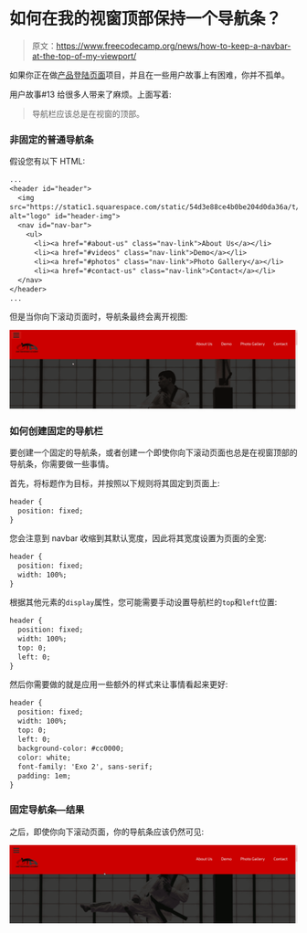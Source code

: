 # 如何在我的视窗顶部保持一个导航条？

> 原文：<https://www.freecodecamp.org/news/how-to-keep-a-navbar-at-the-top-of-my-viewport/>

如果你正在做[产品登陆页面](https://www.freecodecamp.org/learn/responsive-web-design/responsive-web-design-projects/build-a-product-landing-page)项目，并且在一些用户故事上有困难，你并不孤单。

用户故事#13 给很多人带来了麻烦。上面写着:

> 导航栏应该总是在视窗的顶部。

### 非固定的普通导航条

假设您有以下 HTML:

```
...
<header id="header">
  <img src="https://static1.squarespace.com/static/54d3e88ce4b0be204d0da36a/t/566f5b70bfe873371e44c7b0/1525197822184/" alt="logo" id="header-img">
  <nav id="nav-bar">
    <ul> 
      <li><a href="#about-us" class="nav-link">About Us</a></li>
      <li><a href="#videos" class="nav-link">Demo</a></li>
      <li><a href="#photos" class="nav-link">Photo Gallery</a></li>
      <li><a href="#contact-us" class="nav-link">Contact</a></li>
  </nav>
</header>
...
```

但是当你向下滚动页面时，导航条最终会离开视图:

![Peek-2020-05-25-17-46](img/160d75730b2d082a751c5ca2c1795709.png)

### 如何创建固定的导航栏

要创建一个固定的导航条，或者创建一个即使你向下滚动页面也总是在视窗顶部的导航条，你需要做一些事情。

首先，将标题作为目标，并按照以下规则将其固定到页面上:

```
header {
  position: fixed;
}
```

您会注意到 navbar 收缩到其默认宽度，因此将其宽度设置为页面的全宽:

```
header {
  position: fixed;
  width: 100%;
}
```

根据其他元素的`display`属性，您可能需要手动设置导航栏的`top`和`left`位置:

```
header {
  position: fixed;
  width: 100%;
  top: 0;
  left: 0;
}
```

然后你需要做的就是应用一些额外的样式来让事情看起来更好:

```
header {
  position: fixed;
  width: 100%;
  top: 0;
  left: 0;
  background-color: #cc0000;
  color: white;
  font-family: 'Exo 2', sans-serif;
  padding: 1em;
}
```

### 固定导航条—结果

之后，即使你向下滚动页面，你的导航条应该仍然可见:

![Peek-2020-05-25-17-45](img/5af4130f99e63f9dd77441492713a864.png)